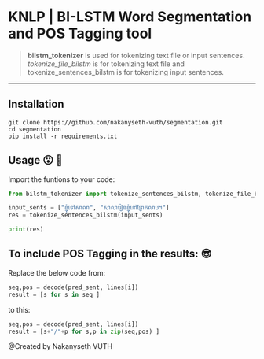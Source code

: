 # KNLP | BI-LSTM Word Segmentation and POS Tagging tool

> **bilstm_tokenizer** is used for tokenizing text file or input sentences.
> _tokenize_file_bilstm_ is for tokenizing text file and tokenize_sentences_bilstm is for tokenizing input sentences.

---

## Installation

```shell
git clone https://github.com/nakanyseth-vuth/segmentation.git
cd segmentation
pip install -r requirements.txt
```

## Usage :open_mouth: :key:

Import the funtions to your code:

```python
from bilstm_tokenizer import tokenize_sentences_bilstm, tokenize_file_bilstm

input_sents = ["ខ្ញុំទៅសាលា", "សាលារៀនខ្ញុំនៅព្រែកលាប។"]
res = tokenize_sentences_bilstm(input_sents)

print(res)
```

## To include POS Tagging in the results: :sunglasses:

Replace the below code from:

```python
seq,pos = decode(pred_sent, lines[i])
result = [s for s in seq ]
```

to this:

```python
seq,pos = decode(pred_sent, lines[i])
result = [s+"/"+p for s,p in zip(seq,pos) ]
```

@Created by Nakanyseth VUTH
